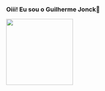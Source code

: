 ### Oiii! Eu sou o Guilherme Jonck👋
<div>
<a href="https://github.com/GuilhermeJonck">
  <img height="180em" src="https://github-readme-stats.vercel.app/api?username=GuilhermeJonck"/>
 
</div>
